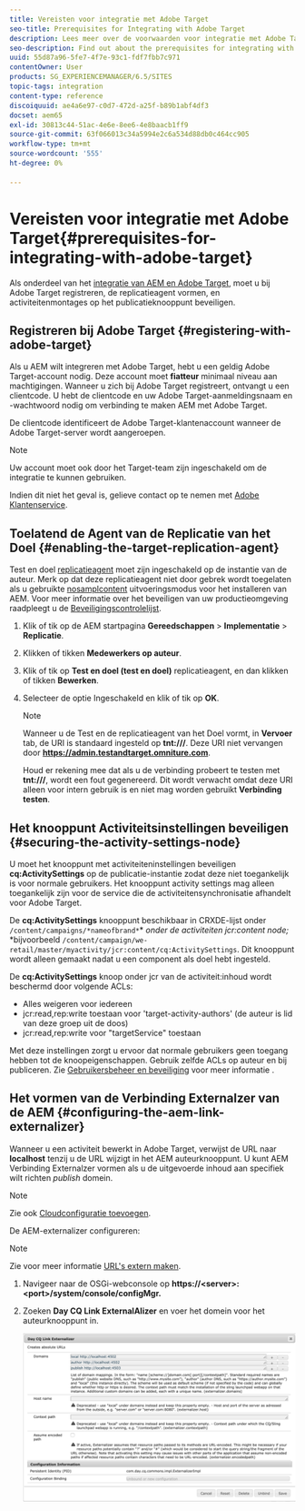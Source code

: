 ```yaml
---
title: Vereisten voor integratie met Adobe Target
seo-title: Prerequisites for Integrating with Adobe Target
description: Lees meer over de voorwaarden voor integratie met Adobe Target.
seo-description: Find out about the prerequisites for integrating with Adobe Target.
uuid: 55d87a96-5fe7-4f7e-93c1-fdf7fbb7c971
contentOwner: User
products: SG_EXPERIENCEMANAGER/6.5/SITES
topic-tags: integration
content-type: reference
discoiquuid: ae4a6e97-c0d7-472d-a25f-b89b1abf4df3
docset: aem65
exl-id: 30813c44-51ac-4e6e-8ee6-4e8baacb1ff9
source-git-commit: 63f066013c34a5994e2c6a534d88db0c464cc905
workflow-type: tm+mt
source-wordcount: '555'
ht-degree: 0%

---
```


# Vereisten voor integratie met Adobe Target{#prerequisites-for-integrating-with-adobe-target}

Als onderdeel van het [integratie van AEM en Adobe Target](/help/sites-administering/target.md), moet u bij Adobe Target registreren, de replicatieagent vormen, en activiteitenmontages op het publicatieknooppunt beveiligen.

## Registreren bij Adobe Target {#registering-with-adobe-target}

Als u AEM wilt integreren met Adobe Target, hebt u een geldig Adobe Target-account nodig. Deze account moet **fiatteur** minimaal niveau aan machtigingen. Wanneer u zich bij Adobe Target registreert, ontvangt u een clientcode. U hebt de clientcode en uw Adobe Target-aanmeldingsnaam en -wachtwoord nodig om verbinding te maken AEM met Adobe Target.

De clientcode identificeert de Adobe Target-klantenaccount wanneer de Adobe Target-server wordt aangeroepen.

>[!NOTE]
>
>Uw account moet ook door het Target-team zijn ingeschakeld om de integratie te kunnen gebruiken.
>
>Indien dit niet het geval is, gelieve contact op te nemen met [Adobe Klantenservice](https://experienceleague.adobe.com/docs/target/using/cmp-resources-and-contact-information.html).

## Toelatend de Agent van de Replicatie van het Doel {#enabling-the-target-replication-agent}

Test en doel [replicatieagent](/help/sites-deploying/replication.md) moet zijn ingeschakeld op de instantie van de auteur. Merk op dat deze replicatieagent niet door gebrek wordt toegelaten als u gebruikte [nosamplcontent](/help/sites-deploying/configure-runmodes.md#using-samplecontent-and-nosamplecontent) uitvoeringsmodus voor het installeren van AEM. Voor meer informatie over het beveiligen van uw productieomgeving raadpleegt u de [Beveiligingscontrolelijst](/help/sites-administering/security-checklist.md).

1. Klik of tik op de AEM startpagina **Gereedschappen** > **Implementatie** > **Replicatie**.
1. Klikken of tikken **Medewerkers op auteur**.
1. Klik of tik op **Test en doel (test en doel)** replicatieagent, en dan klikken of tikken **Bewerken**.
1. Selecteer de optie Ingeschakeld en klik of tik op **OK**.

   >[!NOTE]
   >
   >Wanneer u de Test en de replicatieagent van het Doel vormt, in **Vervoer** tab, de URI is standaard ingesteld op **tnt:///**. Deze URI niet vervangen door **https://admin.testandtarget.omniture.com**.
   >
   >Houd er rekening mee dat als u de verbinding probeert te testen met **tnt:///**, wordt een fout gegenereerd. Dit wordt verwacht omdat deze URI alleen voor intern gebruik is en niet mag worden gebruikt **Verbinding testen**.

## Het knooppunt Activiteitsinstellingen beveiligen {#securing-the-activity-settings-node}

U moet het knooppunt met activiteiteninstellingen beveiligen **cq:ActivitySettings** op de publicatie-instantie zodat deze niet toegankelijk is voor normale gebruikers. Het knooppunt activity settings mag alleen toegankelijk zijn voor de service die de activiteitensynchronisatie afhandelt voor Adobe Target.

De **cq:ActivitySettings** knooppunt beschikbaar in CRXDE-lijst onder `/content/campaigns/*nameofbrand*`* *onder de activiteiten jcr:content node;* *bijvoorbeeld `/content/campaign/we-retail/master/myactivity/jcr:content/cq:ActivitySettings`. Dit knooppunt wordt alleen gemaakt nadat u een component als doel hebt ingesteld.

De **cq:ActivitySettings** knoop onder jcr van de activiteit:inhoud wordt beschermd door volgende ACLs:

* Alles weigeren voor iedereen
* jcr:read,rep:write toestaan voor &#39;target-activity-authors&#39; (de auteur is lid van deze groep uit de doos)
* jcr:read,rep:write voor &quot;targetService&quot; toestaan

Met deze instellingen zorgt u ervoor dat normale gebruikers geen toegang hebben tot de knoopeigenschappen. Gebruik zelfde ACLs op auteur en bij publiceren. Zie [Gebruikersbeheer en beveiliging](/help/sites-administering/security.md) voor meer informatie .

## Het vormen van de Verbinding Externalzer van de AEM {#configuring-the-aem-link-externalizer}

Wanneer u een activiteit bewerkt in Adobe Target, verwijst de URL naar **localhost** tenzij u de URL wijzigt in het AEM auteurknooppunt. U kunt AEM Verbinding Externalzer vormen als u de uitgevoerde inhoud aan specifiek wilt richten *publish* domein.

>[!NOTE]
>
>Zie ook [Cloudconfiguratie toevoegen](/help/sites-administering/experience-fragments-target.md#add-the-cloud-configuration).

De AEM-externalizer configureren:

>[!NOTE]
>
>Zie voor meer informatie [URL&#39;s extern maken](/help/sites-developing/externalizer.md).

1. Navigeer naar de OSGi-webconsole op **https://&lt;server>:&lt;port>/system/console/configMgr.**
1. Zoeken **Day CQ Link ExternalAlizer** en voer het domein voor het auteurknooppunt in.

   ![chlimage_1-120](assets/aem-externalizer-01.png)

